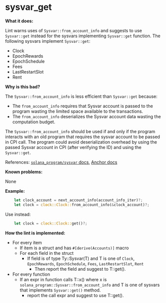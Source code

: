 # sysvar_get

**What it does:**

Lint warns uses of `Sysvar::from_account_info` and suggests to use `Sysvar::get` instead for
the sysvars implementing `Sysvar::get` function. The following sysvars implement `Sysvar::get`:

- Clock
- EpochRewards
- EpochSchedule
- Fees
- LastRestartSlot
- Rent

**Why is this bad?**

The `Sysvar::from_account_info` is less efficient than `Sysvar::get` because:

- The `from_account_info` requires that Sysvar account is passed to the program wasting the limited space
  available to the transactions.
- The `from_account_info` deserializes the Sysvar account data wasting the computation budget.

The `Sysvar::from_account_info` should be used if and only if the program interacts with an old program that
requires the sysvar account to be passed in CPI call. The program could avoid deserialization overhead by using
the passed Sysvar account in CPI (after verifying the ID) and using the `Sysvar::get`.

References:
[`solana_program/sysvar` docs](https://docs.rs/solana-program/latest/solana_program/sysvar/index.html#:~:text=programs%20should%20prefer%20to%20call%20Sysvar%3A%3Aget),
[Anchor docs](https://docs.rs/anchor-lang/latest/anchor_lang/accounts/sysvar/struct.Sysvar.html#:~:text=If%20possible%2C%20sysvars%20should%20not%20be%20used%20via%20accounts)

**Known problems:**

None

**Example:**

```rust
    let clock_account = next_account_info(account_info_iter)?;
    let clock = clock::Clock::from_account_info(&clock_account)?;
```

Use instead:

```rust
    let clock = clock::Clock::get()?;
```

**How the lint is implemented:**

- For every item
  - If item is a struct and has `#[derive(Accounts)]` macro
  - For each field in the struct
    - If field is of type Ty::Sysvar(T) and T is one of `Clock`, `EpochRewards`, `EpochSchedule`, `Fees`, `LastRestartSlot`, `Rent`
      - Then report the field and suggest to T::get().
- For every function
  - If an expr in function calls T::x() where x is `solana_program::Sysvar::from_account_info` and
    T is one of sysvars that implements `Sysvar::get()` method.
    - report the call expr and suggest to use T::get().
